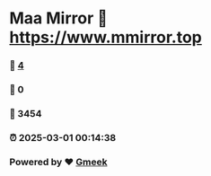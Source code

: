 # Maa Mirror :link: https://www.mmirror.top 
### :page_facing_up: [4](https://www.mmirror.top/tag.html) 
### :speech_balloon: 0 
### :hibiscus: 3454 
### :alarm_clock: 2025-03-01 00:14:38 
### Powered by :heart: [Gmeek](https://github.com/Meekdai/Gmeek)
